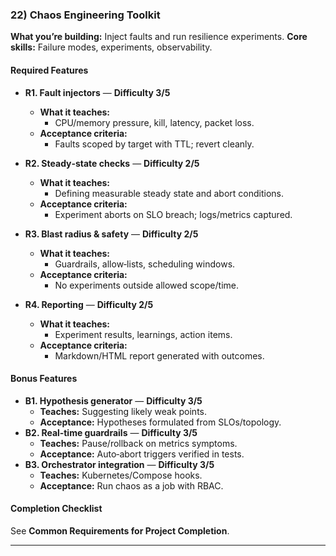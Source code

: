 ### 22) Chaos Engineering Toolkit
**What you’re building:** Inject faults and run resilience experiments.
**Core skills:** Failure modes, experiments, observability.

#### Required Features
- **R1. Fault injectors** — **Difficulty 3/5**
  - **What it teaches:**
    - CPU/memory pressure, kill, latency, packet loss.
  - **Acceptance criteria:**
    - Faults scoped by target with TTL; revert cleanly.

- **R2. Steady‑state checks** — **Difficulty 2/5**
  - **What it teaches:**
    - Defining measurable steady state and abort conditions.
  - **Acceptance criteria:**
    - Experiment aborts on SLO breach; logs/metrics captured.

- **R3. Blast radius & safety** — **Difficulty 2/5**
  - **What it teaches:**
    - Guardrails, allow‑lists, scheduling windows.
  - **Acceptance criteria:**
    - No experiments outside allowed scope/time.

- **R4. Reporting** — **Difficulty 2/5**
  - **What it teaches:**
    - Experiment results, learnings, action items.
  - **Acceptance criteria:**
    - Markdown/HTML report generated with outcomes.

#### Bonus Features
- **B1. Hypothesis generator** — **Difficulty 3/5**
  - **Teaches:** Suggesting likely weak points.
  - **Acceptance:** Hypotheses formulated from SLOs/topology.
- **B2. Real‑time guardrails** — **Difficulty 3/5**
  - **Teaches:** Pause/rollback on metrics symptoms.
  - **Acceptance:** Auto‑abort triggers verified in tests.
- **B3. Orchestrator integration** — **Difficulty 3/5**
  - **Teaches:** Kubernetes/Compose hooks.
  - **Acceptance:** Run chaos as a job with RBAC.

#### Completion Checklist
See **Common Requirements for Project Completion**.

---

